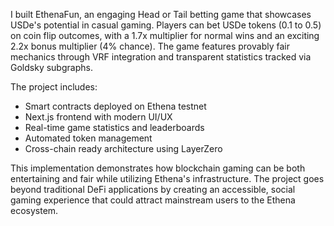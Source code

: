 I built EthenaFun, an engaging Head or Tail betting game that showcases USDe's potential in casual gaming. Players can bet USDe tokens (0.1 to 0.5) on coin flip outcomes, with a 1.7x multiplier for normal wins and an exciting 2.2x bonus multiplier (4% chance). The game features provably fair mechanics through VRF integration and transparent statistics tracked via Goldsky subgraphs.

The project includes:
- Smart contracts deployed on Ethena testnet
- Next.js frontend with modern UI/UX
- Real-time game statistics and leaderboards
- Automated token management
- Cross-chain ready architecture using LayerZero

This implementation demonstrates how blockchain gaming can be both entertaining and fair while utilizing Ethena's infrastructure. The project goes beyond traditional DeFi applications by creating an accessible, social gaming experience that could attract mainstream users to the Ethena ecosystem.
